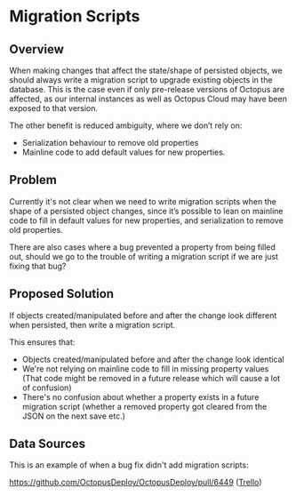 # Migration Scripts

## Overview

When making changes that affect the state/shape of persisted objects, we should always write a migration script to upgrade existing objects in the database. This is the case even if only pre-release versions of Octopus are affected, as our internal instances as well as Octopus Cloud may have been exposed to that version.

The other benefit is reduced ambiguity, where we don’t rely on:
- Serialization behaviour to remove old properties
- Mainline code to add default values for new properties.

## Problem

Currently it's not clear when we need to write migration scripts when the shape of a persisted object changes, since it’s possible to lean on mainline code to fill in default values for new properties, and serialization to remove old properties.

There are also cases where a bug prevented a property from being filled out, should we go to the trouble of writing a migration script if we are just fixing that bug?

## Proposed Solution

If objects created/manipulated before and after the change look different when persisted, then write a migration script.

This ensures that:
- Objects created/manipulated before and after the change look identical
- We're not relying on mainline code to fill in missing property values (That code might be removed in a future release which will cause a lot of confusion)
- There's no confusion about whether a property exists in a future migration script (whether a removed property got cleared from the JSON on the next save etc.)


## Data Sources

This is an example of when a bug fix didn't add migration scripts:

https://github.com/OctopusDeploy/OctopusDeploy/pull/6449 ([Trello](https://trello.com/c/F0vpvQr6/3495-enabled-features-and-importing-step-templates))